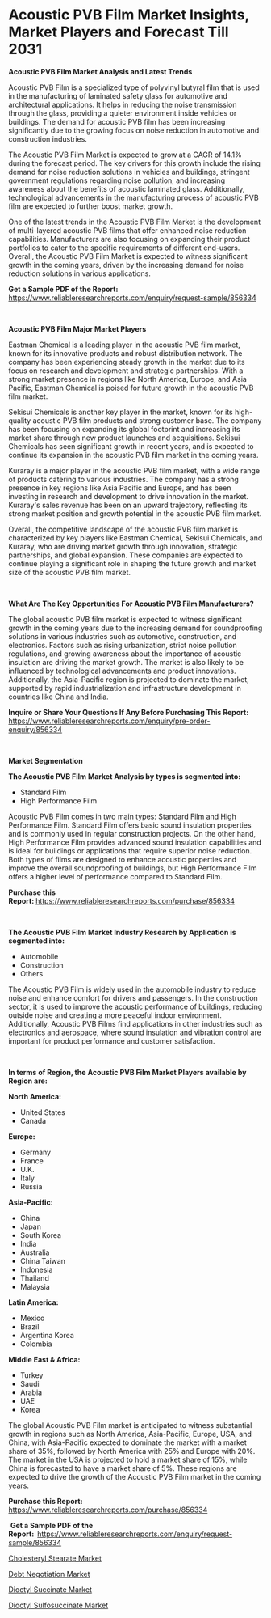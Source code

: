 <p><h1>Acoustic PVB Film Market Insights, Market Players and Forecast Till 2031</h1></p><p><strong>Acoustic PVB Film Market Analysis and Latest Trends</strong></p>
<p><p>Acoustic PVB Film is a specialized type of polyvinyl butyral film that is used in the manufacturing of laminated safety glass for automotive and architectural applications. It helps in reducing the noise transmission through the glass, providing a quieter environment inside vehicles or buildings. The demand for acoustic PVB film has been increasing significantly due to the growing focus on noise reduction in automotive and construction industries.</p><p>The Acoustic PVB Film Market is expected to grow at a CAGR of 14.1% during the forecast period. The key drivers for this growth include the rising demand for noise reduction solutions in vehicles and buildings, stringent government regulations regarding noise pollution, and increasing awareness about the benefits of acoustic laminated glass. Additionally, technological advancements in the manufacturing process of acoustic PVB film are expected to further boost market growth.</p><p>One of the latest trends in the Acoustic PVB Film Market is the development of multi-layered acoustic PVB films that offer enhanced noise reduction capabilities. Manufacturers are also focusing on expanding their product portfolios to cater to the specific requirements of different end-users. Overall, the Acoustic PVB Film Market is expected to witness significant growth in the coming years, driven by the increasing demand for noise reduction solutions in various applications.</p></p>
<p><strong>Get a Sample PDF of the Report:&nbsp;</strong> <a href="https://www.reliableresearchreports.com/enquiry/request-sample/856334">https://www.reliableresearchreports.com/enquiry/request-sample/856334</a></p>
<p>&nbsp;</p>
<p><strong>Acoustic PVB Film Major Market Players</strong></p>
<p><p>Eastman Chemical is a leading player in the acoustic PVB film market, known for its innovative products and robust distribution network. The company has been experiencing steady growth in the market due to its focus on research and development and strategic partnerships. With a strong market presence in regions like North America, Europe, and Asia Pacific, Eastman Chemical is poised for future growth in the acoustic PVB film market.</p><p>Sekisui Chemicals is another key player in the market, known for its high-quality acoustic PVB film products and strong customer base. The company has been focusing on expanding its global footprint and increasing its market share through new product launches and acquisitions. Sekisui Chemicals has seen significant growth in recent years, and is expected to continue its expansion in the acoustic PVB film market in the coming years.</p><p>Kuraray is a major player in the acoustic PVB film market, with a wide range of products catering to various industries. The company has a strong presence in key regions like Asia Pacific and Europe, and has been investing in research and development to drive innovation in the market. Kuraray's sales revenue has been on an upward trajectory, reflecting its strong market position and growth potential in the acoustic PVB film market.</p><p>Overall, the competitive landscape of the acoustic PVB film market is characterized by key players like Eastman Chemical, Sekisui Chemicals, and Kuraray, who are driving market growth through innovation, strategic partnerships, and global expansion. These companies are expected to continue playing a significant role in shaping the future growth and market size of the acoustic PVB film market.</p></p>
<p>&nbsp;</p>
<p><strong>What Are The Key Opportunities For Acoustic PVB Film Manufacturers?</strong></p>
<p><p>The global acoustic PVB film market is expected to witness significant growth in the coming years due to the increasing demand for soundproofing solutions in various industries such as automotive, construction, and electronics. Factors such as rising urbanization, strict noise pollution regulations, and growing awareness about the importance of acoustic insulation are driving the market growth. The market is also likely to be influenced by technological advancements and product innovations. Additionally, the Asia-Pacific region is projected to dominate the market, supported by rapid industrialization and infrastructure development in countries like China and India.</p></p>
<p><strong>Inquire or Share Your Questions If Any Before Purchasing This Report:</strong> <a href="https://www.reliableresearchreports.com/enquiry/pre-order-enquiry/856334">https://www.reliableresearchreports.com/enquiry/pre-order-enquiry/856334</a></p>
<p>&nbsp;</p>
<p><strong>Market Segmentation</strong></p>
<p><strong>The Acoustic PVB Film Market Analysis by types is segmented into:</strong></p>
<p><ul><li>Standard Film</li><li>High Performance Film</li></ul></p>
<p><p>Acoustic PVB Film comes in two main types: Standard Film and High Performance Film. Standard Film offers basic sound insulation properties and is commonly used in regular construction projects. On the other hand, High Performance Film provides advanced sound insulation capabilities and is ideal for buildings or applications that require superior noise reduction. Both types of films are designed to enhance acoustic properties and improve the overall soundproofing of buildings, but High Performance Film offers a higher level of performance compared to Standard Film.</p></p>
<p><strong>Purchase this Report:&nbsp;</strong><a href="https://www.reliableresearchreports.com/purchase/856334">https://www.reliableresearchreports.com/purchase/856334</a></p>
<p>&nbsp;</p>
<p><strong>The Acoustic PVB Film Market Industry Research by Application is segmented into:</strong></p>
<p><ul><li>Automobile</li><li>Construction</li><li>Others</li></ul></p>
<p><p>The Acoustic PVB Film is widely used in the automobile industry to reduce noise and enhance comfort for drivers and passengers. In the construction sector, it is used to improve the acoustic performance of buildings, reducing outside noise and creating a more peaceful indoor environment. Additionally, Acoustic PVB Films find applications in other industries such as electronics and aerospace, where sound insulation and vibration control are important for product performance and customer satisfaction.</p></p>
<p>&nbsp;</p>
<p><strong>In terms of Region, the Acoustic PVB Film Market Players available by Region are:</strong></p>
<p>
    <p> <strong> North America: </strong>
        <ul>
            <li>United States</li>
            <li>Canada</li>
        </ul>
        </p> 
    <p> <strong> Europe: </strong>
        <ul>
            <li>Germany</li>
            <li>France</li>
            <li>U.K.</li>
            <li>Italy</li>
            <li>Russia</li>
        </ul>
        </p> 
    <p> <strong> Asia-Pacific: </strong>
        <ul>
            <li>China</li>
            <li>Japan</li>
            <li>South Korea</li>
            <li>India</li>
            <li>Australia</li>
            <li>China Taiwan</li>
            <li>Indonesia</li>
            <li>Thailand</li>
            <li>Malaysia</li>
        </ul>
        </p> 
    <p> <strong> Latin America: </strong>
        <ul>
            <li>Mexico</li>
            <li>Brazil</li>
            <li>Argentina Korea</li>
            <li>Colombia</li>
        </ul>
        </p> 
    <p> <strong> Middle East & Africa: </strong>
        <ul>
            <li>Turkey</li>
            <li>Saudi</li>
            <li>Arabia</li>
            <li>UAE</li>
            <li>Korea</li>
        </ul>
    </p>
    </p>
<p><p>The global Acoustic PVB Film market is anticipated to witness substantial growth in regions such as North America, Asia-Pacific, Europe, USA, and China, with Asia-Pacific expected to dominate the market with a market share of 35%, followed by North America with 25% and Europe with 20%. The market in the USA is projected to hold a market share of 15%, while China is forecasted to have a market share of 5%. These regions are expected to drive the growth of the Acoustic PVB Film market in the coming years.</p></p>
<p><strong>Purchase this Report: </strong><a href="https://www.reliableresearchreports.com/purchase/856334">https://www.reliableresearchreports.com/purchase/856334</a></p>
<p>&nbsp;<strong>Get a Sample PDF of the Report:&nbsp;&nbsp;</strong><a href="https://www.reliableresearchreports.com/enquiry/request-sample/856334">https://www.reliableresearchreports.com/enquiry/request-sample/856334</a></p>
<p><strong></strong></p>
<p><p><a href="https://view.publitas.com/reportprime-1/cholesteryl-stearate-market-dynamics-2023-2030-also-about-its-market-trends-projections-and-opportunities/">Cholesteryl Stearate Market</a></p><p><a href="https://automatic-knee-4c7.notion.site/Debt-Negotiation-Market-Centers-on-Aspects-such-as-Market-Growth-Market-Share-Market-Opportunity--2154da520b2a495cb4cadb792dab8f3c">Debt Negotiation Market</a></p><p><a href="https://view.publitas.com/reportprime-1/dioctyl-succinate-market-size-global-industry-overview-market-segmentation-and-forecast-2023-to-2030/">Dioctyl Succinate Market</a></p><p><a href="https://view.publitas.com/reportprime-1/dioctyl-sulfosuccinate-market-size-growth-outlook-from-2023-to-2030-projecting-at-markets-trends-analysis-by-application-regional-outlook-and-revenue/">Dioctyl Sulfosuccinate Market</a></p></p>